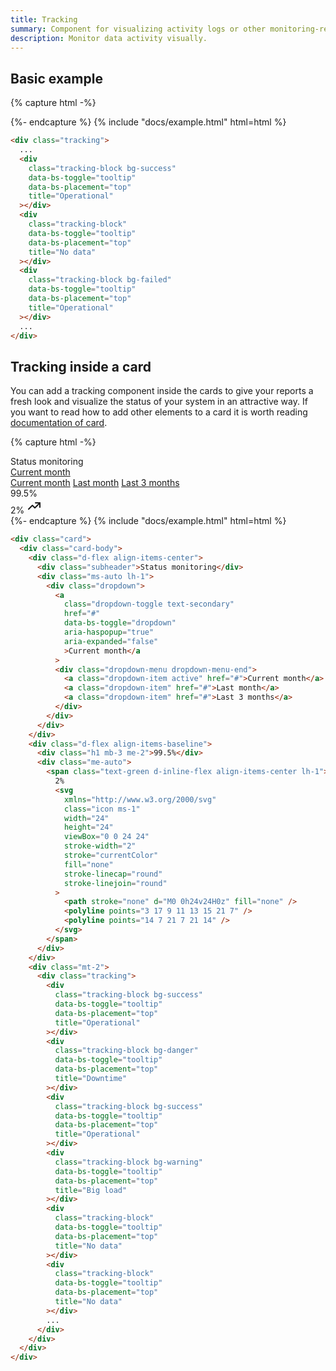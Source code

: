 ```yaml
---
title: Tracking
summary: Component for visualizing activity logs or other monitoring-related data. With its ability to show data in a visually appealing and easily understandable way, the tracking component is an essential tool for any organization that relies on data monitoring and analysis to optimize performance and user experience.
description: Monitor data activity visually.
---
```


## Basic example

{% capture html -%}
<div class="tracking">
  <div
    class="tracking-block bg-success"
    data-bs-toggle="tooltip"
    data-bs-placement="top"
    title="Operational"
  ></div>
  <div
    class="tracking-block bg-success"
    data-bs-toggle="tooltip"
    data-bs-placement="top"
    title="Operational"
  ></div>
  <div
    class="tracking-block bg-success"
    data-bs-toggle="tooltip"
    data-bs-placement="top"
    title="Operational"
  ></div>
  <div
    class="tracking-block bg-success"
    data-bs-toggle="tooltip"
    data-bs-placement="top"
    title="Operational"
  ></div>
  <div
    class="tracking-block bg-danger"
    data-bs-toggle="tooltip"
    data-bs-placement="top"
    title="Downtime"
  ></div>
  <div
    class="tracking-block bg-success"
    data-bs-toggle="tooltip"
    data-bs-placement="top"
    title="Operational"
  ></div>
  <div
    class="tracking-block bg-success"
    data-bs-toggle="tooltip"
    data-bs-placement="top"
    title="Operational"
  ></div>
  <div
    class="tracking-block bg-success"
    data-bs-toggle="tooltip"
    data-bs-placement="top"
    title="Operational"
  ></div>
  <div
    class="tracking-block bg-success"
    data-bs-toggle="tooltip"
    data-bs-placement="top"
    title="Operational"
  ></div>
  <div
    class="tracking-block bg-success"
    data-bs-toggle="tooltip"
    data-bs-placement="top"
    title="Operational"
  ></div>
  <div
    class="tracking-block bg-success"
    data-bs-toggle="tooltip"
    data-bs-placement="top"
    title="Operational"
  ></div>
  <div
    class="tracking-block bg-success"
    data-bs-toggle="tooltip"
    data-bs-placement="top"
    title="Operational"
  ></div>
  <div
    class="tracking-block bg-success"
    data-bs-toggle="tooltip"
    data-bs-placement="top"
    title="Operational"
  ></div>
  <div
    class="tracking-block bg-warning"
    data-bs-toggle="tooltip"
    data-bs-placement="top"
    title="Big load"
  ></div>
  <div
    class="tracking-block bg-success"
    data-bs-toggle="tooltip"
    data-bs-placement="top"
    title="Operational"
  ></div>
  <div
    class="tracking-block bg-success"
    data-bs-toggle="tooltip"
    data-bs-placement="top"
    title="Operational"
  ></div>
  <div
    class="tracking-block bg-success"
    data-bs-toggle="tooltip"
    data-bs-placement="top"
    title="Operational"
  ></div>
  <div
    class="tracking-block bg-danger"
    data-bs-toggle="tooltip"
    data-bs-placement="top"
    title="Downtime"
  ></div>
  <div
    class="tracking-block bg-success"
    data-bs-toggle="tooltip"
    data-bs-placement="top"
    title="Operational"
  ></div>
  <div
    class="tracking-block bg-success"
    data-bs-toggle="tooltip"
    data-bs-placement="top"
    title="Operational"
  ></div>
  <div
    class="tracking-block bg-success"
    data-bs-toggle="tooltip"
    data-bs-placement="top"
    title="Operational"
  ></div>
  <div
    class="tracking-block"
    data-bs-toggle="tooltip"
    data-bs-placement="top"
    title="No data"
  ></div>
  <div
    class="tracking-block"
    data-bs-toggle="tooltip"
    data-bs-placement="top"
    title="No data"
  ></div>
  <div
    class="tracking-block bg-success"
    data-bs-toggle="tooltip"
    data-bs-placement="top"
    title="Operational"
  ></div>
  <div
    class="tracking-block bg-success"
    data-bs-toggle="tooltip"
    data-bs-placement="top"
    title="Operational"
  ></div>
  <div
    class="tracking-block bg-success"
    data-bs-toggle="tooltip"
    data-bs-placement="top"
    title="Operational"
  ></div>
  <div
    class="tracking-block bg-success"
    data-bs-toggle="tooltip"
    data-bs-placement="top"
    title="Operational"
  ></div>
  <div
    class="tracking-block bg-success"
    data-bs-toggle="tooltip"
    data-bs-placement="top"
    title="Operational"
  ></div>
  <div
    class="tracking-block bg-success"
    data-bs-toggle="tooltip"
    data-bs-placement="top"
    title="Operational"
  ></div>
  <div
    class="tracking-block bg-success"
    data-bs-toggle="tooltip"
    data-bs-placement="top"
    title="Operational"
  ></div>
</div>
{%- endcapture %}
{% include "docs/example.html" html=html %}

```html
<div class="tracking">
  ...
  <div
    class="tracking-block bg-success"
    data-bs-toggle="tooltip"
    data-bs-placement="top"
    title="Operational"
  ></div>
  <div
    class="tracking-block"
    data-bs-toggle="tooltip"
    data-bs-placement="top"
    title="No data"
  ></div>
  <div
    class="tracking-block bg-failed"
    data-bs-toggle="tooltip"
    data-bs-placement="top"
    title="Operational"
  ></div>
  ...
</div>
```

## Tracking inside a card

You can add a tracking component inside the cards to give your reports a fresh look and visualize the status of your system in an attractive way. If you want to read how to add other elements to a card it is worth reading [documentation of card](/img/components/cards).

{% capture html -%}
<div class="card">
  <div class="card-body">
    <div class="d-flex align-items-center">
      <div class="subheader">Status monitoring</div>
      <div class="ms-auto lh-1">
        <div class="dropdown">
          <a
            class="dropdown-toggle text-secondary"
            href="#"
            data-bs-toggle="dropdown"
            aria-haspopup="true"
            aria-expanded="false"
            >Current month</a
          >
          <div class="dropdown-menu dropdown-menu-end">
            <a class="dropdown-item active" href="#">Current month</a>
            <a class="dropdown-item" href="#">Last month</a>
            <a class="dropdown-item" href="#">Last 3 months</a>
          </div>
        </div>
      </div>
    </div>
    <div class="d-flex align-items-baseline">
      <div class="h1 mb-3 me-2">99.5%</div>
      <div class="me-auto">
        <span class="text-green d-inline-flex align-items-center lh-1">
          2%
          <svg
            xmlns="http://www.w3.org/2000/svg"
            class="icon ms-1"
            width="24"
            height="24"
            viewBox="0 0 24 24"
            stroke-width="2"
            stroke="currentColor"
            fill="none"
            stroke-linecap="round"
            stroke-linejoin="round"
          >
            <path stroke="none" d="M0 0h24v24H0z" fill="none" />
            <polyline points="3 17 9 11 13 15 21 7" />
            <polyline points="14 7 21 7 21 14" />
          </svg>
        </span>
      </div>
    </div>
    <div class="mt-2">
      <div class="tracking">
        <div
          class="tracking-block bg-success"
          data-bs-toggle="tooltip"
          data-bs-placement="top"
          title="Operational"
        ></div>
        <div
          class="tracking-block bg-success"
          data-bs-toggle="tooltip"
          data-bs-placement="top"
          title="Operational"
        ></div>
        <div
          class="tracking-block bg-success"
          data-bs-toggle="tooltip"
          data-bs-placement="top"
          title="Operational"
        ></div>
        <div
          class="tracking-block bg-success"
          data-bs-toggle="tooltip"
          data-bs-placement="top"
          title="Operational"
        ></div>
        <div
          class="tracking-block bg-danger"
          data-bs-toggle="tooltip"
          data-bs-placement="top"
          title="Downtime"
        ></div>
        <div
          class="tracking-block bg-success"
          data-bs-toggle="tooltip"
          data-bs-placement="top"
          title="Operational"
        ></div>
        <div
          class="tracking-block bg-success"
          data-bs-toggle="tooltip"
          data-bs-placement="top"
          title="Operational"
        ></div>
        <div
          class="tracking-block bg-success"
          data-bs-toggle="tooltip"
          data-bs-placement="top"
          title="Operational"
        ></div>
        <div
          class="tracking-block bg-success"
          data-bs-toggle="tooltip"
          data-bs-placement="top"
          title="Operational"
        ></div>
        <div
          class="tracking-block bg-success"
          data-bs-toggle="tooltip"
          data-bs-placement="top"
          title="Operational"
        ></div>
        <div
          class="tracking-block bg-success"
          data-bs-toggle="tooltip"
          data-bs-placement="top"
          title="Operational"
        ></div>
        <div
          class="tracking-block bg-success"
          data-bs-toggle="tooltip"
          data-bs-placement="top"
          title="Operational"
        ></div>
        <div
          class="tracking-block bg-success"
          data-bs-toggle="tooltip"
          data-bs-placement="top"
          title="Operational"
        ></div>
        <div
          class="tracking-block bg-warning"
          data-bs-toggle="tooltip"
          data-bs-placement="top"
          title="Big load"
        ></div>
        <div
          class="tracking-block bg-success"
          data-bs-toggle="tooltip"
          data-bs-placement="top"
          title="Operational"
        ></div>
        <div
          class="tracking-block bg-success"
          data-bs-toggle="tooltip"
          data-bs-placement="top"
          title="Operational"
        ></div>
        <div
          class="tracking-block bg-success"
          data-bs-toggle="tooltip"
          data-bs-placement="top"
          title="Operational"
        ></div>
        <div
          class="tracking-block bg-danger"
          data-bs-toggle="tooltip"
          data-bs-placement="top"
          title="Downtime"
        ></div>
        <div
          class="tracking-block bg-success"
          data-bs-toggle="tooltip"
          data-bs-placement="top"
          title="Operational"
        ></div>
        <div
          class="tracking-block bg-success"
          data-bs-toggle="tooltip"
          data-bs-placement="top"
          title="Operational"
        ></div>
        <div
          class="tracking-block bg-success"
          data-bs-toggle="tooltip"
          data-bs-placement="top"
          title="Operational"
        ></div>
        <div
          class="tracking-block"
          data-bs-toggle="tooltip"
          data-bs-placement="top"
          title="No data"
        ></div>
        <div
          class="tracking-block"
          data-bs-toggle="tooltip"
          data-bs-placement="top"
          title="No data"
        ></div>
        <div
          class="tracking-block bg-success"
          data-bs-toggle="tooltip"
          data-bs-placement="top"
          title="Operational"
        ></div>
        <div
          class="tracking-block bg-success"
          data-bs-toggle="tooltip"
          data-bs-placement="top"
          title="Operational"
        ></div>
        <div
          class="tracking-block bg-success"
          data-bs-toggle="tooltip"
          data-bs-placement="top"
          title="Operational"
        ></div>
        <div
          class="tracking-block bg-success"
          data-bs-toggle="tooltip"
          data-bs-placement="top"
          title="Operational"
        ></div>
        <div
          class="tracking-block bg-success"
          data-bs-toggle="tooltip"
          data-bs-placement="top"
          title="Operational"
        ></div>
        <div
          class="tracking-block bg-success"
          data-bs-toggle="tooltip"
          data-bs-placement="top"
          title="Operational"
        ></div>
        <div
          class="tracking-block bg-success"
          data-bs-toggle="tooltip"
          data-bs-placement="top"
          title="Operational"
        ></div>
      </div>
    </div>
  </div>
</div>
{%- endcapture %}
{% include "docs/example.html" html=html %}

```html
<div class="card">
  <div class="card-body">
    <div class="d-flex align-items-center">
      <div class="subheader">Status monitoring</div>
      <div class="ms-auto lh-1">
        <div class="dropdown">
          <a
            class="dropdown-toggle text-secondary"
            href="#"
            data-bs-toggle="dropdown"
            aria-haspopup="true"
            aria-expanded="false"
            >Current month</a
          >
          <div class="dropdown-menu dropdown-menu-end">
            <a class="dropdown-item active" href="#">Current month</a>
            <a class="dropdown-item" href="#">Last month</a>
            <a class="dropdown-item" href="#">Last 3 months</a>
          </div>
        </div>
      </div>
    </div>
    <div class="d-flex align-items-baseline">
      <div class="h1 mb-3 me-2">99.5%</div>
      <div class="me-auto">
        <span class="text-green d-inline-flex align-items-center lh-1">
          2%
          <svg
            xmlns="http://www.w3.org/2000/svg"
            class="icon ms-1"
            width="24"
            height="24"
            viewBox="0 0 24 24"
            stroke-width="2"
            stroke="currentColor"
            fill="none"
            stroke-linecap="round"
            stroke-linejoin="round"
          >
            <path stroke="none" d="M0 0h24v24H0z" fill="none" />
            <polyline points="3 17 9 11 13 15 21 7" />
            <polyline points="14 7 21 7 21 14" />
          </svg>
        </span>
      </div>
    </div>
    <div class="mt-2">
      <div class="tracking">
        <div
          class="tracking-block bg-success"
          data-bs-toggle="tooltip"
          data-bs-placement="top"
          title="Operational"
        ></div>
        <div
          class="tracking-block bg-danger"
          data-bs-toggle="tooltip"
          data-bs-placement="top"
          title="Downtime"
        ></div>
        <div
          class="tracking-block bg-success"
          data-bs-toggle="tooltip"
          data-bs-placement="top"
          title="Operational"
        ></div>
        <div
          class="tracking-block bg-warning"
          data-bs-toggle="tooltip"
          data-bs-placement="top"
          title="Big load"
        ></div>
        <div
          class="tracking-block"
          data-bs-toggle="tooltip"
          data-bs-placement="top"
          title="No data"
        ></div>
        <div
          class="tracking-block"
          data-bs-toggle="tooltip"
          data-bs-placement="top"
          title="No data"
        ></div>
        ...
      </div>
    </div>
  </div>
</div>
```
